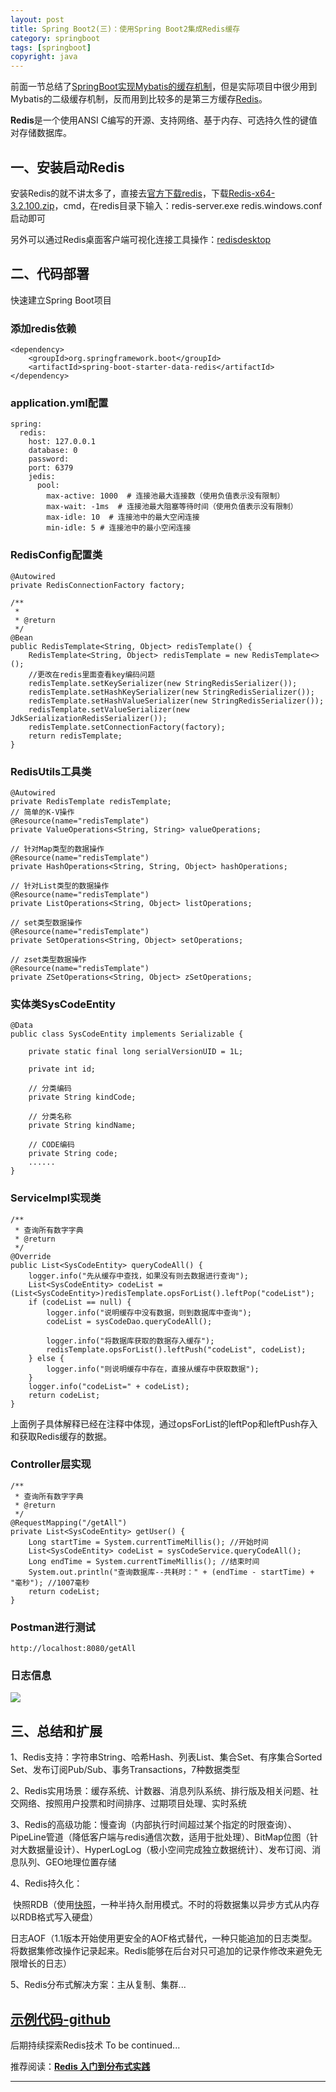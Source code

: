 ```yaml
---
layout: post
title: Spring Boot2(三)：使用Spring Boot2集成Redis缓存
category: springboot
tags: [springboot]
copyright: java
---
```


前面一节总结了[SpringBoot实现Mybatis的缓存机制](<https://niaobulashi.github.io/springboot/2019/06/28/mybatis-2levelcache.html>)，但是实际项目中很少用到Mybatis的二级缓存机制，反而用到比较多的是第三方缓存[Redis](<https://redis.io/>)。

**Redis**是一个使用ANSI C编写的开源、支持网络、基于内存、可选持久性的键值对存储数据库。

## 一、安装启动Redis

安装Redis的就不讲太多了，直接去[官方下载redis](<https://github.com/microsoftarchive/redis/releases/tag/win-3.2.100>)，下载[Redis-x64-3.2.100.zip](https://github.com/microsoftarchive/redis/releases/download/win-3.2.100/Redis-x64-3.2.100.zip)，cmd，在redis目录下输入：redis-server.exe redis.windows.conf启动即可

另外可以通过Redis桌面客户端可视化连接工具操作：[redisdesktop](<https://redisdesktop.com/>)

## 二、代码部署

快速建立Spring Boot项目

### 添加redis依赖

```
<dependency>
	<groupId>org.springframework.boot</groupId>
    <artifactId>spring-boot-starter-data-redis</artifactId>
</dependency>
```

### application.yml配置

```
spring:
  redis:
    host: 127.0.0.1
    database: 0
    password:
    port: 6379
    jedis:
      pool:
        max-active: 1000  # 连接池最大连接数（使用负值表示没有限制）
        max-wait: -1ms  # 连接池最大阻塞等待时间（使用负值表示没有限制）
        max-idle: 10  # 连接池中的最大空闲连接
        min-idle: 5 # 连接池中的最小空闲连接
```

### RedisConfig配置类

```
@Autowired
private RedisConnectionFactory factory;

/**
 *
 * @return
 */
@Bean
public RedisTemplate<String, Object> redisTemplate() {
    RedisTemplate<String, Object> redisTemplate = new RedisTemplate<>();
    //更改在redis里面查看key编码问题
    redisTemplate.setKeySerializer(new StringRedisSerializer());
    redisTemplate.setHashKeySerializer(new StringRedisSerializer());
    redisTemplate.setHashValueSerializer(new StringRedisSerializer());
    redisTemplate.setValueSerializer(new JdkSerializationRedisSerializer());
    redisTemplate.setConnectionFactory(factory);
    return redisTemplate;
}
```

### RedisUtils工具类

```
@Autowired
private RedisTemplate redisTemplate;
// 简单的K-V操作
@Resource(name="redisTemplate")
private ValueOperations<String, String> valueOperations;

// 针对Map类型的数据操作
@Resource(name="redisTemplate")
private HashOperations<String, String, Object> hashOperations;

// 针对List类型的数据操作
@Resource(name="redisTemplate")
private ListOperations<String, Object> listOperations;

// set类型数据操作
@Resource(name="redisTemplate")
private SetOperations<String, Object> setOperations;

// zset类型数据操作
@Resource(name="redisTemplate")
private ZSetOperations<String, Object> zSetOperations;
```

### 实体类SysCodeEntity

```
@Data
public class SysCodeEntity implements Serializable {

    private static final long serialVersionUID = 1L;

    private int id;

    // 分类编码
    private String kindCode;

    // 分类名称
    private String kindName;

    // CODE编码
    private String code;
	......
}
```

### ServiceImpl实现类

```
/**
 * 查询所有数字字典
 * @return
 */
@Override
public List<SysCodeEntity> queryCodeAll() {
    logger.info("先从缓存中查找，如果没有则去数据进行查询");
    List<SysCodeEntity> codeList = (List<SysCodeEntity>)redisTemplate.opsForList().leftPop("codeList");
    if (codeList == null) {
        logger.info("说明缓存中没有数据，则到数据库中查询");
        codeList = sysCodeDao.queryCodeAll();

        logger.info("将数据库获取的数据存入缓存");
        redisTemplate.opsForList().leftPush("codeList", codeList);
    } else {
        logger.info("则说明缓存中存在，直接从缓存中获取数据");
    }
    logger.info("codeList=" + codeList);
    return codeList;
}
```

上面例子具体解释已经在注释中体现，通过opsForList的leftPop和leftPush存入和获取Redis缓存的数据。

### Controller层实现

```
/**
 * 查询所有数字字典
 * @return
 */
@RequestMapping("/getAll")
private List<SysCodeEntity> getUser() {
    Long startTime = System.currentTimeMillis(); //开始时间
    List<SysCodeEntity> codeList = sysCodeService.queryCodeAll();
    Long endTime = System.currentTimeMillis(); //结束时间
    System.out.println("查询数据库--共耗时：" + (endTime - startTime) + "毫秒"); //1007毫秒
    return codeList;
}
```

### Postman进行测试

```
http://localhost:8080/getAll
```

### 日志信息

![](<https://niaobulashi.github.io/assets/images/2019/springboot/springboot_03_01.png>)

## 三、总结和扩展

1、Redis支持：字符串String、哈希Hash、列表List、集合Set、有序集合Sorted Set、发布订阅Pub/Sub、事务Transactions，7种数据类型

2、Redis实用场景：缓存系统、计数器、消息列队系统、排行版及相关问题、社交网络、按照用户投票和时间排序、过期项目处理、实时系统

3、Redis的高级功能：慢查询（内部执行时间超过某个指定的时限查询）、PipeLine管道（降低客户端与redis通信次数，适用于批处理）、BitMap位图（针对大数据量设计）、HyperLogLog（极小空间完成独立数据统计）、发布订阅、消息队列、GEO地理位置存储

4、Redis持久化：

​    快照RDB（使用[快照](https://zh.wikipedia.org/w/index.php?title=%E5%BF%AB%E7%85%A7&action=edit&redlink=1)，一种半持久耐用模式。不时的将数据集以异步方式从内存以RDB格式写入硬盘）

​    日志AOF（1.1版本开始使用更安全的AOF格式替代，一种只能追加的日志类型。将数据集修改操作记录起来。Redis能够在后台对只可追加的记录作修改来避免无限增长的日志）

5、Redis分布式解决方案：主从复制、集群...



## [**示例代码-github**](<https://github.com/niaobulashi/spring-boot-learning/tree/master/spring-boot-12-mybatis-redis>)



后期持续探索Redis技术 To be continued...



推荐阅读：[**Redis 入门到分布式实践**](<https://gitbook.cn/gitchat/column/5a55d8e232c7126d8482f5d2>)

------

